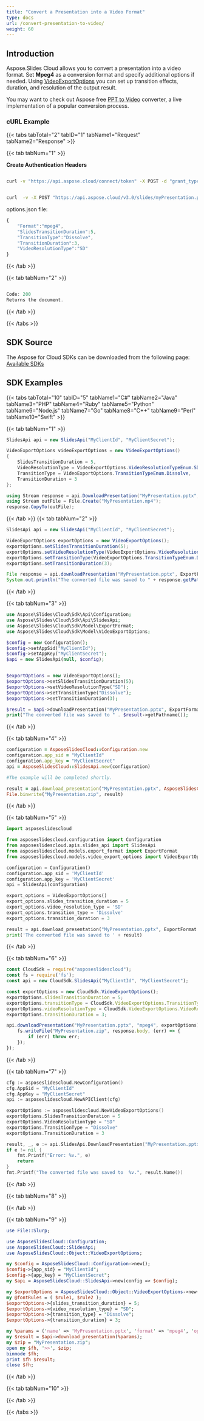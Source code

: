 ```yaml
---
title: "Convert a Presentation into a Video Format"
type: docs
url: /convert-presentation-to-video/
weight: 60
---
```


## **Introduction**
Aspose.Slides Cloud allows you to convert a presentation into a video format. Set **Mpeg4** as a conversion format and specify additional options if needed. Using [VideoExportOptions](/slides/conversion-options/#mpeg4-options) you can set up transition effects, duration, and resolution of the output result.

You may want to check out Aspose free <a href="https://products.aspose.app/slides/video" target="_blank">PPT to Video</a> converter, a live implementation of a popular conversion process.

### **cURL Example**
{{< tabs tabTotal="2" tabID="1" tabName1="Request" tabName2="Response" >}}

{{< tab tabNum="1" >}}

**Create Authentication Headers**

```sh

curl -v "https://api.aspose.cloud/connect/token" -X POST -d "grant_type=client_credentials&client_id=MyClientId&client_secret=MyClientSecret" -H "Content-Type: application/x-www-form-urlencoded" -H "Accept: application/json"

```

```sh

curl  -v -X POST "https://api.aspose.cloud/v3.0/slides/myPresentation.pptx/mpeg4" -d @"options.json" -H "Content-Type: text/json" -H "Authorization: Bearer [Access Token]

```
options.json file:
```javascript
{
	"Format":"mpeg4",
	"SlidesTransitionDuration":5,
	"TransitionType":"Dissolve",
	"TransitionDuration":3,
	"VideoResolutionType":"SD"
}
```
{{< /tab >}}

{{< tab tabNum="2" >}}

```java

Code: 200
Returns the document.

```

{{< /tab >}}

{{< /tabs >}}

## **SDK Source**
The Aspose for Cloud SDKs can be downloaded from the following page: [Available SDKs](/slides/available-sdks/)
## **SDK Examples**
{{< tabs tabTotal="10" tabID="5" tabName1="C#" tabName2="Java" tabName3="PHP" tabName4="Ruby" tabName5="Python" tabName6="Node.js" tabName7="Go" tabName8="C++" tabName9="Perl" tabName10="Swift" >}}

{{< tab tabNum="1" >}}

```csharp
SlidesApi api = new SlidesApi("MyClientId", "MyClientSecret");

VideoExportOptions videoExportOptions = new VideoExportOptions()
{
    SlidesTransitionDuration = 5,
    VideoResolutionType = VideoExportOptions.VideoResolutionTypeEnum.SD,
    TransitionType = VideoExportOptions.TransitionTypeEnum.Dissolve,
    TransitionDuration = 3
};

using Stream response = api.DownloadPresentation("MyPresentation.pptx", ExportFormat.Mpeg4, videoExportOptions);
using Stream outFile = File.Create("MyPresentation.mp4");
response.CopyTo(outFile);
```
{{< /tab >}}
{{< tab tabNum="2" >}}

```java
SlidesApi api = new SlidesApi("MyClientId", "MyClientSecret");

VideoExportOptions exportOptions = new VideoExportOptions();
exportOptions.setSlidesTransitionDuration(5);
exportOptions.setVideoResolutionType(VideoExportOptions.VideoResolutionTypeEnum.SD);
exportOptions.setTransitionType(VideoExportOptions.TransitionTypeEnum.DISSOLVE);
exportOptions.setTransitionDuration(3);

File response = api.downloadPresentation("MyPresentation.pptx", ExportFormat.MPEG4, exportOptions, null, null, null, null, null);
System.out.println("The converted file was saved to " + response.getPath());
```

{{< /tab >}}

{{< tab tabNum="3" >}}

```php
use Aspose\Slides\Cloud\Sdk\Api\Configuration;
use Aspose\Slides\Cloud\Sdk\Api\SlidesApi;
use Aspose\Slides\Cloud\Sdk\Model\ExportFormat;
use Aspose\Slides\Cloud\Sdk\Model\VideoExportOptions;

$config = new Configuration();
$config->setAppSid("MyClientId");
$config->setAppKey("MyClientSecret");
$api = new SlidesApi(null, $config);


$exportOptions = new VideoExportOptions();
$exportOptions->setSlidesTransitionDuration(5);
$exportOptions->setVideoResolutionType("SD");
$exportOptions->setTransitionType("Dissolve");
$exportOptions->setTransitionDuration(3);

$result = $api->downloadPresentation("MyPresentation.pptx", ExportFormat::MPEG4, $exportOptions);
print("The converted file was saved to " . $result->getPathname());
```

{{< /tab >}}

{{< tab tabNum="4" >}}

```ruby
configuration = AsposeSlidesCloud::Configuration.new
configuration.app_sid = "MyClientId"
configuration.app_key = "MyClientSecret"
api = AsposeSlidesCloud::SlidesApi.new(configuration)

#The example will be completed shortly.

result = api.download_presentation("MyPresentation.pptx", AsposeSlidesCloud::ExportFormat::MPEG4, export_options)
File.binwrite("MyPresentation.zip", result)
```

{{< /tab >}}

{{< tab tabNum="5" >}}

```python
import asposeslidescloud

from asposeslidescloud.configuration import Configuration
from asposeslidescloud.apis.slides_api import SlidesApi
from asposeslidescloud.models.export_format import ExportFormat
from asposeslidescloud.models.video_export_options import VideoExportOptions

configuration = Configuration()
configuration.app_sid = 'MyClientId'
configuration.app_key = 'MyClientSecret'
api = SlidesApi(configuration)

export_options = VideoExportOptions()
export_options.slides_transition_duration = 5
export_options.video_resolution_type = 'SD'
export_options.transition_type = 'Dissolve'
export_options.transition_duration = 3

result = api.download_presentation("MyPresentation.pptx", ExportFormat.MPEG4, export_options)
print('The converted file was saved to ' + result)
```

{{< /tab >}}

{{< tab tabNum="6" >}}

```javascript
const CloudSdk = require("asposeslidescloud");
const fs = require('fs');
const api = new CloudSdk.SlidesApi("MyClientId", "MyClientSecret");

const exportOptions = new CloudSdk.VideoExportOptions();
exportOptions.slidesTransitionDuration = 5;
exportOptions.transitionType = CloudSdk.VideoExportOptions.TransitionTypeEnum.Dissolve;
exportOptions.videoResolutionType = CloudSdk.VideoExportOptions.VideoResolutionTypeEnum.SD;
exportOptions.transitionDuration = 3;

api.downloadPresentation("MyPresentation.pptx", "mpeg4", exportOptions).then(response => {
    fs.writeFile("MyPresentation.zip", response.body, (err) => {
        if (err) throw err;
    });
});
```

{{< /tab >}}

{{< tab tabNum="7" >}}

```go
cfg := asposeslidescloud.NewConfiguration()
cfg.AppSid = "MyClientId"
cfg.AppKey = "MyClientSecret"
api := asposeslidescloud.NewAPIClient(cfg)

exportOptions := asposeslidescloud.NewVideoExportOptions()
exportOptions.SlidesTransitionDuration = 5
exportOptions.VideoResolutionType = "SD"
exportOptions.TransitionType = "Dissolve"
exportOptions.TransitionDuration = 3

result, _, e := api.SlidesApi.DownloadPresentation("MyPresentation.pptx", "mpeg4", exportOptions, "", "", "", "", nil)
if e != nil {
    fmt.Printf("Error: %v.", e)
    return
}
fmt.Printf("The converted file was saved to  %v.", result.Name())
```

{{< /tab >}}

{{< tab tabNum="8" >}}

{{< /tab >}}

{{< tab tabNum="9" >}}

```perl
use File::Slurp;

use AsposeSlidesCloud::Configuration;
use AsposeSlidesCloud::SlidesApi;
use AsposeSlidesCloud::Object::VideoExportOptions;

my $config = AsposeSlidesCloud::Configuration->new();
$config->{app_sid} = "MyClientId";
$config->{app_key} = "MyClientSecret";
my $api = AsposeSlidesCloud::SlidesApi->new(config => $config);

my $exportOptions = AsposeSlidesCloud::Object::VideoExportOptions->new();
my @fontRules = ( $rule1, $rule2 );
$exportOptions->{slides_transition_duration} = 5;
$exportOptions->{video_resolution_type} = "SD";
$exportOptions->{transition_type} = "Dissolve";
$exportOptions->{transition_duration} = 3;

my %params = ('name' => 'MyPresentation.pptx', 'format' => 'mpeg4', 'options' => $exportoptions);
my $result = $api->download_presentation(%params);
my $zip = "MyPresentation.zip";
open my $fh, '>>', $zip;
binmode $fh;
print $fh $result;
close $fh;
```

{{< /tab >}}

{{< tab tabNum="10" >}}

{{< /tab >}}

{{< /tabs >}}